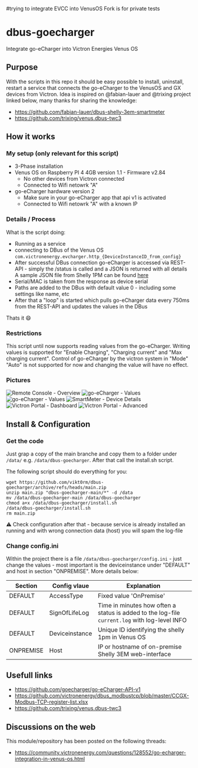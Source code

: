 #trying to integrate EVCC into VenusOS
Fork is for private tests

# dbus-goecharger
Integrate go-eCharger into Victron Energies Venus OS

## Purpose
With the scripts in this repo it should be easy possible to install, uninstall, restart a service that connects the go-eCharger to the VenusOS and GX devices from Victron.
Idea is inspired on @fabian-lauer and @trixing project linked below, many thanks for sharing the knowledge:
- https://github.com/fabian-lauer/dbus-shelly-3em-smartmeter
- https://github.com/trixing/venus.dbus-twc3

## How it works
### My setup (only relevant for this script)
- 3-Phase installation
- Venus OS on Raspberry PI 4 4GB version 1.1 - Firmware v2.84
  - No other devices from Victron connected
  - Connected to Wifi netowrk "A"
- go-eCharger hardware version 2
  - Make sure in your go-eCharger app that api v1 is activated
  - Connected to Wifi netowrk "A" with a known IP

### Details / Process
What is the script doing:
- Running as a service
- connecting to DBus of the Venus OS `com.victronenergy.evcharger.http_{DeviceInstanceID_from_config}`
- After successful DBus connection go-eCharger is accessed via REST-API - simply the /status is called and a JSON is returned with all details
  A sample JSON file from Shelly 1PM can be found [here](docs/go-eCharger-status-sample.json)
- Serial/MAC is taken from the response as device serial
- Paths are added to the DBus with default value 0 - including some settings like name, etc
- After that a "loop" is started which pulls go-eCharger data every 750ms from the REST-API and updates the values in the DBus

Thats it 😄

### Restrictions
This script until now supports reading values from the go-eCharger. Writing values is supported for  "Enable Charging", "Charging current" and "Max charging current". 
Control of go-eCharger by the victron system in "Mode" "Auto" is not supported for now and changing the value will have no effect.


### Pictures
![Remote Console - Overview](img/venus-os-remote-console-overview.PNG) 
![go-eCharger - Values](img/venus-os-goecharger.PNG)
![go-eCharger - Values](img/venus-os-goecharger2.PNG)
![SmartMeter - Device Details](img/venus-os-goecharger-devicedetails.PNG)
![Victron Portal - Dashboard](img/venus-os-dashboard.PNG)
![Victron Portal - Advanced](img/venus-os-advanced-configuration.png)

## Install & Configuration
### Get the code
Just grap a copy of the main branche and copy them to a folder under `/data/` e.g. `/data/dbus-goecharger`.
After that call the install.sh script.

The following script should do everything for you:
```
wget https://github.com/vikt0rm/dbus-goecharger/archive/refs/heads/main.zip
unzip main.zip "dbus-goecharger-main/*" -d /data
mv /data/dbus-goecharger-main /data/dbus-goecharger
chmod a+x /data/dbus-goecharger/install.sh
/data/dbus-goecharger/install.sh
rm main.zip
```
⚠️ Check configuration after that - because service is already installed an running and with wrong connection data (host) you will spam the log-file

### Change config.ini
Within the project there is a file `/data/dbus-goecharger/config.ini` - just change the values - most important is the deviceinstance under "DEFAULT" and host in section "ONPREMISE". More details below:

| Section  | Config vlaue | Explanation |
| ------------- | ------------- | ------------- |
| DEFAULT  | AccessType | Fixed value 'OnPremise' |
| DEFAULT  | SignOfLifeLog  | Time in minutes how often a status is added to the log-file `current.log` with log-level INFO |
| DEFAULT  | Deviceinstance | Unique ID identifying the shelly 1pm in Venus OS |
| ONPREMISE  | Host | IP or hostname of on-premise Shelly 3EM web-interface |


## Usefull links
- https://github.com/goecharger/go-eCharger-API-v1
- https://github.com/victronenergy/dbus_modbustcp/blob/master/CCGX-Modbus-TCP-register-list.xlsx
- https://github.com/trixing/venus.dbus-twc3

## Discussions on the web
This module/repository has been posted on the following threads:
- https://community.victronenergy.com/questions/128552/go-echarger-integration-in-venus-os.html
